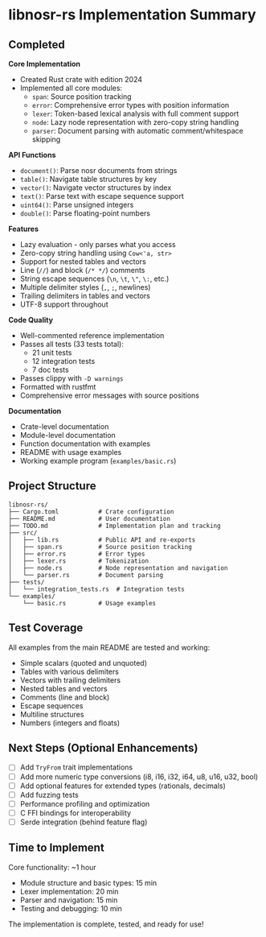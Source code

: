# libnosr-rs Implementation Summary

## Completed

**Core Implementation**
- Created Rust crate with edition 2024
- Implemented all core modules:
  - `span`: Source position tracking
  - `error`: Comprehensive error types with position information
  - `lexer`: Token-based lexical analysis with full comment support
  - `node`: Lazy node representation with zero-copy string handling
  - `parser`: Document parsing with automatic comment/whitespace skipping

**API Functions**
- `document()`: Parse nosr documents from strings
- `table()`: Navigate table structures by key
- `vector()`: Navigate vector structures by index
- `text()`: Parse text with escape sequence support
- `uint64()`: Parse unsigned integers
- `double()`: Parse floating-point numbers

**Features**
- Lazy evaluation - only parses what you access
- Zero-copy string handling using `Cow<'a, str>`
- Support for nested tables and vectors
- Line (`//`) and block (`/* */`) comments
- String escape sequences (`\n`, `\t`, `\"`, `\:`, etc.)
- Multiple delimiter styles (`,`, `;`, newlines)
- Trailing delimiters in tables and vectors
- UTF-8 support throughout

**Code Quality**
- Well-commented reference implementation
- Passes all tests (33 tests total):
  - 21 unit tests
  - 12 integration tests
  - 7 doc tests
- Passes clippy with `-D warnings`
- Formatted with rustfmt
- Comprehensive error messages with source positions

**Documentation**
- Crate-level documentation
- Module-level documentation
- Function documentation with examples
- README with usage examples
- Working example program (`examples/basic.rs`)

## Project Structure

```
libnosr-rs/
├── Cargo.toml           # Crate configuration
├── README.md            # User documentation
├── TODO.md              # Implementation plan and tracking
├── src/
│   ├── lib.rs           # Public API and re-exports
│   ├── span.rs          # Source position tracking
│   ├── error.rs         # Error types
│   ├── lexer.rs         # Tokenization
│   ├── node.rs          # Node representation and navigation
│   └── parser.rs        # Document parsing
├── tests/
│   └── integration_tests.rs  # Integration tests
└── examples/
    └── basic.rs         # Usage examples
```

## Test Coverage

All examples from the main README are tested and working:
- Simple scalars (quoted and unquoted)
- Tables with various delimiters
- Vectors with trailing delimiters
- Nested tables and vectors
- Comments (line and block)
- Escape sequences
- Multiline structures
- Numbers (integers and floats)

## Next Steps (Optional Enhancements)

- [ ] Add `TryFrom` trait implementations
- [ ] Add more numeric type conversions (i8, i16, i32, i64, u8, u16, u32, bool)
- [ ] Add optional features for extended types (rationals, decimals)
- [ ] Add fuzzing tests
- [ ] Performance profiling and optimization
- [ ] C FFI bindings for interoperability
- [ ] Serde integration (behind feature flag)

## Time to Implement

Core functionality: ~1 hour
- Module structure and basic types: 15 min
- Lexer implementation: 20 min
- Parser and navigation: 15 min
- Testing and debugging: 10 min

The implementation is complete, tested, and ready for use!
